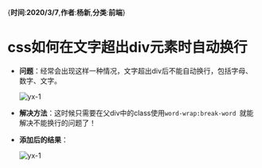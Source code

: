 {__时间__:__2020/3/7__,__作者__:__杨新__,__分类__:__前端__}  

# css如何在文字超出div元素时自动换行

* **问题**：经常会出现这样一种情况，文字超出div后不能自动换行，包括字母、数字、文字。

  ![yx-1](\static\md\md_img\yx-1-1.png)

* **解决方法**：这时候只需要在父div中的class使用`word-wrap:break-word `就能解决不能换行的问题了！

* **添加后的结果**：  

   ![yx-1](\static\md\md_img\yx-1-2.png)

  

  

  